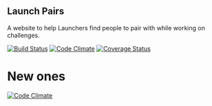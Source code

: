 ## Launch Pairs

A website to help Launchers find people to pair with while working on
challenges.

[![Build
Status](https://travis-ci.org/spencercdixon/launch-pairs-rails.svg?branch=master)](https://travis-ci.org/spencercdixon/launch-pairs-rails)
[![Code
Climate](https://codeclimate.com/github/spencercdixon/launch-pairs-rails.png)](https://codeclimate.com/github/spencercdixon/launch-pairs-rails)
[![Coverage
Status](https://coveralls.io/repos/spencercdixon/launch-pairs-rails/badge.png)](https://coveralls.io/r/spencercdixon/launch-pairs-rails)




# New ones

[![Code
Climate](https://codeclimate.com/github/SpencerCDixon/Launch-Pairs-Rails/badges/gpa.svg)](https://codeclimate.com/github/SpencerCDixon/Launch-Pairs-Rails)

